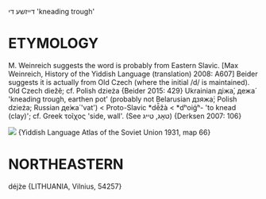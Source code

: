 דייזשע
די
'kneading trough'

ETYMOLOGY
===========
M. Weinreich suggests the word is probably from Eastern Slavic.
[Max Weinreich, History of the Yiddish Language (translation) 2008: A607] 
Beider suggests it is actually from Old Czech (where the initial /d/ is maintained).
Old Czech diežě; cf. Polish dzieża
{Beider 2015: 429}
Ukrainian діжа́, дежа́ 'kneading trough, earthen pot' (probably not Belarusian дзяжа́; Polish dzieża; Russian де́жа́ 'vat') < Proto-Slavic *dě̄žà < *dʰoiǵʰ- 'to knead (clay)'; cf. Greek τοῖχος 'side, wall'.
(See טאָג, טייג)
{Derksen 2007: 106}

![](https://ia801509.us.archive.org/29/items/shprakhatlas/ShprakhatlasKarte66-Optimized.jpg)
{Yiddish Language Atlas of the Soviet Union 1931, map 66}

NORTHEASTERN
==============

déjz̀e {LITHUANIA, Vilnius, 54257}